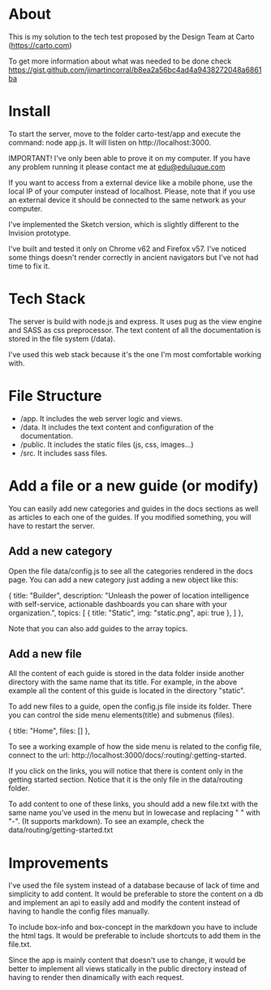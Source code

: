 # About

This is my solution to the tech test proposed by the Design Team at Carto (https://carto.com)

To get more information about what was needed to be done check https://gist.github.com/jimartincorral/b8ea2a56bc4ad4a9438272048a6861ba

# Install

To start the server, move to the folder carto-test/app and execute the command:
node app.js. It will listen on http://localhost:3000.

IMPORTANT! I've only been able to prove it on my computer. If you have any problem
running it please contact me at edu@eduluque.com

If you want to access from a external device like a mobile phone, use the
local IP of your computer instead of localhost. Please, note that if you use
an external device it should be connected to the same network as your computer.

I've implemented the Sketch version, which is slightly different to the Invision
prototype.

I've built and tested it only on Chrome v62 and Firefox v57. I've noticed some things
doesn't render correctly in ancient navigators but I've not had time to fix it.

# Tech Stack

The server is build with node.js and express. It uses pug as the view engine and
SASS as css preprocessor. The text content of all the documentation is stored in
the file system (/data).

I've used this web stack because it's the one I'm most comfortable working with.

# File Structure

- /app. It includes the web server logic and views.
- /data. It includes the text content and configuration of the documentation.
- /public. It includes the static files (js, css, images...)
- /src. It includes sass files.

# Add a file or a new guide (or modify)

You can easily add new categories and guides in the docs sections as well as
articles to each one of the guides. If you modified something, you will have
to restart the server.

## Add a new category

Open the file data/config.js to see all the categories rendered in the docs page.
You can add a new category just adding a new object like this:

{
  title: "Builder",
  description: "Unleash the power of location intelligence with self-service, actionable dashboards you can share with your organization.",
  topics: [
    {
      title: "Static",
      img: "static.png",
      api: true
    },
  ]
},

Note that you can also add guides to the array topics.

## Add a new file

All the content of each guide is stored in the data folder inside another directory
with the same name that its title. For example, in the above example all the content
of this guide is located in the directory "static".

To add new files to a guide, open the config.js file inside its folder. There
you can control the side menu elements(title) and submenus (files).

{
  title: "Home",
  files: []
},

To see a working example of how the side menu is related to the config file, connect
to the url: http://localhost:3000/docs/:routing/:getting-started.

If you click on the links, you will notice that there is content only in the getting
started section. Notice that it is the only file in the data/routing folder.

To add content to one of these links, you should add a new file.txt with the same
name you've used in the menu but in lowecase and replacing " " with "-". (It
supports markdown). To see an example, check the data/routing/getting-started.txt

# Improvements

I've used the file system instead of a database because of lack
of time and simplicity to add content. It would be preferable to store the content
on a db and implement an api to easily add and modify the content instead of
having to handle the config files manually.

To include box-info and box-concept in the markdown you have to include the html
tags. It would be preferable to include shortcuts to add them in the file.txt.

Since the app is mainly content that doesn't use to change, it would be better to
implement all views statically in the public directory instead of having to render
then dinamically with each request.
